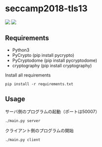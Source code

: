 # seccamp2018-tls13

<a href="https://circleci.com/gh/seccamp2018-tls13/seccamp2018-tls13"><img src="https://circleci.com/gh/seccamp2018-tls13/seccamp2018-tls13/tree/master.svg?style=shield&circle-token=8cba96a486a4be89b38a9bbe356555d237d307eb"></a>
<a href="https://codeclimate.com/github/seccamp2018-tls13/seccamp2018-tls13/maintainability"><img src="https://api.codeclimate.com/v1/badges/22925422e5e90c48b254/maintainability" /></a>


## Requirements

- Python3
- PyCrypto (pip install pycrypto)
- PyCryptodome (pip install pycryptodome)
- cryptography (pip install cryptography)

Install all requirements 

```
pip install -r requirements.txt
```


## Usage

サーバ側のプログラムの起動（ポートは50007）

```
./main.py server
```

クライアント側のプログラムの開始

```
./main.py client
```
